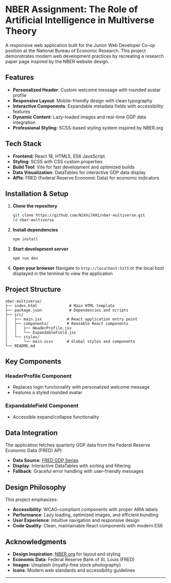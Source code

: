 # NBER Assignment: The Role of Artificial Intelligence in Multiverse Theory

A responsive web application built for the Junior Web Developer Co-op position at the National Bureau of Economic Research. This project demonstrates modern web development practices by recreating a research paper page inspired by the NBER website design.

## Features

- **Personalized Header**: Custom welcome message with rounded avatar profile
- **Responsive Layout**: Mobile-friendly design with clean typography
- **Interactive Components**: Expandable metadata fields with accessibility features
- **Dynamic Content**: Lazy-loaded images and real-time GDP data integration
- **Professional Styling**: SCSS-based styling system inspired by NBER.org

## Tech Stack

- **Frontend**: React 18, HTML5, ES6 JavaScript
- **Styling**: SCSS with CSS custom properties
- **Build Tool**: Vite for fast development and optimized builds
- **Data Visualization**: DataTables for interactive GDP data display
- **APIs**: FRED (Federal Reserve Economic Data) for economic indicators

## Installation & Setup

1. **Clone the repository**
   ```bash
   git clone https://github.com/NikhilKH1/nber-multiverse.git
   cd nber-multiverse
   ```

2. **Install dependencies**
   ```bash
   npm install
   ```

3. **Start development server**
   ```bash
   npm run dev
   ```

4. **Open your browser**
   Navigate to `http://localhost:5173` or the local host displayed in the terminal to view the application


## Project Structure

```
nber-multiverse/
├── index.html              # Main HTML template
├── package.json            # Dependencies and scripts
├── src/
│   ├── main.jsx           # React application entry point
│   ├── components/        # Reusable React components
│   │   ├── HeaderProfile.jsx
│   │   └── ExpandableField.jsx
│   └── styles/
│       └── main.scss      # Global styles and components
└── README.md
```

## Key Components

### HeaderProfile Component
- Replaces login functionality with personalized welcome message
- Features a styled rounded avatar

### ExpandableField Component
- Accessible expand/collapse functionality

## Data Integration

The application fetches quarterly GDP data from the Federal Reserve Economic Data (FRED) API: 
- **Data Source**: [FRED GDP Series](https://fred.stlouisfed.org/series/GDP)
- **Display**: Interactive DataTables with sorting and filtering
- **Fallback**: Graceful error handling with user-friendly messages

## Design Philosophy

This project emphasizes:
- **Accessibility**: WCAG-compliant components with proper ARIA labels
- **Performance**: Lazy loading, optimized images, and efficient bundling
- **User Experience**: Intuitive navigation and responsive design
- **Code Quality**: Clean, maintainable React components with modern ES6

## Acknowledgments

- **Design Inspiration**: [NBER.org](https://www.nber.org/) for layout and styling
- **Economic Data**: Federal Reserve Bank of St. Louis (FRED)
- **Images**: Unsplash (royalty-free stock photography)
- **Icons**: Modern web standards and accessibility guidelines

---
